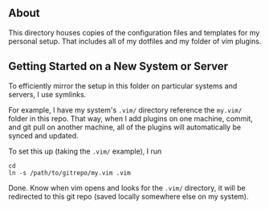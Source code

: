 ## About

This directory houses copies of the configuration files and templates for my
personal setup.  That includes all of my dotfiles and my folder of vim plugins.

## Getting Started on a New System or Server

To efficiently mirror the setup in this folder on particular systems and
servers, I use symlinks.

For example, I have my system's `.vim/` directory reference the `my.vim/`
folder in this repo.  That way, when I add plugins on one machine, commit, and
git pull on another machine, all of the plugins will automatically be synced
and updated.

To set this up (taking the `.vim/` example), I run 

    cd 
    ln -s /path/to/gitrepo/my.vim .vim

Done. Know when vim opens and looks for the `.vim/` directory, it will be
redirected to this git repo (saved locally somewhere else on my system).
